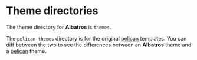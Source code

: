 # Theme directories

The theme directory for **Albatros** is `themes`.

The `pelican-themes` directory is for the original
[pelican][peli] templates.  You can diff between the
two to see the differences between an **Albatros** theme
and a [pelican][peli] theme.

  [peli]: https://getpelican.com/
